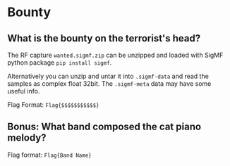 # Bounty

## What is the bounty on the terrorist's head?

The RF capture `wanted.sigmf.zip` can be unzipped and loaded with SigMF python package `pip install sigmf`.

Alternatively you can unzip and untar it into `.sigmf-data` and read the samples as complex float 32bit. The `.sigmf-meta` data may have some useful info.

Flag Format: `Flag{$$$$$$$$$$$}`

## Bonus: What band composed the cat piano melody?

Flag format: `Flag{Band Name}`


